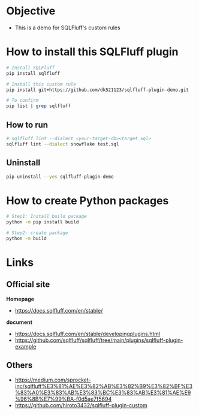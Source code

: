 # Objective
* This is a demo for SQLFluff's custom rules

# How to install this SQLFluff plugin
```sh
# Install SQLFluff
pip install sqlfluff

# Install this custom rule
pip install git+https://github.com/dk521123/sqlfluff-plugin-demo.git

# To confirm
pip list | grep sqlfluff
```
## How to run
```sh
# sqlfluff lint --dialect <your-target-db><target_sql>
sqlfluff lint --dialect snowflake test.sql
```

## Uninstall
```sh
pip uninstall --yes sqlfluff-plugin-demo
```

# How to create Python packages
```sh
# Step1: Install build package
python -m pip install build

# Step2: create package
python -m build
```

# Links
## Official site
**Homepage**  
* https://docs.sqlfluff.com/en/stable/

**document**  
* https://docs.sqlfluff.com/en/stable/developingplugins.html
* https://github.com/sqlfluff/sqlfluff/tree/main/plugins/sqlfluff-plugin-example

## Others
* https://medium.com/sprocket-inc/sqlfluff%E3%81%AE%E3%82%AB%E3%82%B9%E3%82%BF%E3%83%A0%E3%83%AB%E3%83%BC%E3%83%AB%E3%81%AE%E9%96%8B%E7%99%BA-f0d5ae7f5694
* https://github.com/hiroto3432/sqlfluff-plugin-custom
